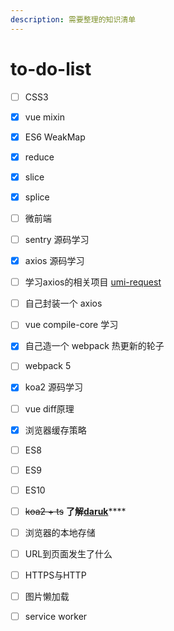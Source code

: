 ```yaml
---
description: 需要整理的知识清单
---
```


# to-do-list

* [ ] CSS3
* [x] vue mixin
* [x] ES6 WeakMap
* [x] reduce
* [x] slice
* [x] splice
* [ ] 微前端
* [ ] sentry 源码学习
* [x] axios 源码学习
* [ ] 学习axios的相关项目 [umi-request](https://github.com/umijs/umi-request)
* [ ] 自己封装一个 axios
* [ ] vue compile-core 学习
* [x] 自己造一个 webpack  热更新的轮子
* [ ] webpack 5
* [x] koa2 源码学习
* [ ] vue diff原理
* [x] 浏览器缓存策略
* [ ] ES8
* [ ] ES9
* [ ] ES10
* [ ] ~~koa2 + ts~~ **了解**[**daruk**](https://github.com/darukjs/daruk)\*\*\*\*
* [ ] 浏览器的本地存储
* [ ] URL到页面发生了什么
* [ ] HTTPS与HTTP
* [ ] 图片懒加载
* [ ] service worker


